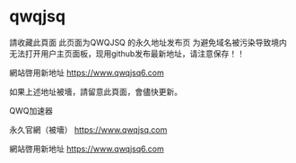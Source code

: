 # qwqjsq
請收藏此頁面
此页面为QWQJSQ 的永久地址发布页
为避免域名被污染导致境内无法打开用户主页面板，现用github发布最新地址，请注意保存！！

網站啓用新地址 https://www.qwqjsq6.com

如果上述地址被墻，請留意此頁面，會儘快更新。

QWQ加速器

永久官網（被墻） https://www.qwqjsq.com

網站啓用新地址 https://www.qwqjsq6.com

